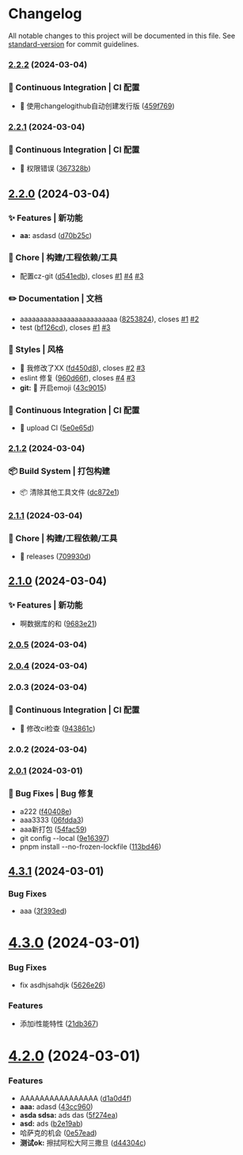 # Changelog

All notable changes to this project will be documented in this file. See [standard-version](https://github.com/conventional-changelog/standard-version) for commit guidelines.

### [2.2.2](https://github.com/ketao4869/eslint-test/compare/v2.2.1...v2.2.2) (2024-03-04)


### 👷 Continuous Integration | CI 配置

* :ferris_wheel: 使用changelogithub自动创建发行版 ([459f769](https://github.com/ketao4869/eslint-test/commit/459f76955855a908ae784cdd3e9a50711294cacb))

### [2.2.1](https://github.com/ketao4869/eslint-test/compare/v2.2.0...v2.2.1) (2024-03-04)


### 👷 Continuous Integration | CI 配置

* :ferris_wheel: 权限错误 ([367328b](https://github.com/ketao4869/eslint-test/commit/367328bbe7d517adc32e0e3235c2bf187c3b6c3b))

## [2.2.0](https://github.com/ketao4869/eslint-test/compare/v2.1.2...v2.2.0) (2024-03-04)


### ✨ Features | 新功能

* **aa:** asdasd ([d70b25c](https://github.com/ketao4869/eslint-test/commit/d70b25c1344630b458dea8d29f0d0ab7030bc571))


### 🚀 Chore | 构建/工程依赖/工具

* 配置cz-git ([d541edb](https://github.com/ketao4869/eslint-test/commit/d541edba6f161d7367e7ea8df255f9e08b445a3d)), closes [#1](https://github.com/ketao4869/eslint-test/issues/1) [#4](https://github.com/ketao4869/eslint-test/issues/4) [#3](https://github.com/ketao4869/eslint-test/issues/3)


### ✏️ Documentation | 文档

* aaaaaaaaaaaaaaaaaaaaaaaaa ([8253824](https://github.com/ketao4869/eslint-test/commit/8253824cf0cfe0fc9a3ecdb43435e519dca957b7)), closes [#1](https://github.com/ketao4869/eslint-test/issues/1) [#2](https://github.com/ketao4869/eslint-test/issues/2)
* test ([bf126cd](https://github.com/ketao4869/eslint-test/commit/bf126cd5b116de0daa466d37c966c057319f667a)), closes [#1](https://github.com/ketao4869/eslint-test/issues/1) [#3](https://github.com/ketao4869/eslint-test/issues/3)


### 💄 Styles | 风格

* :lipstick: 我修改了XX ([fd450d8](https://github.com/ketao4869/eslint-test/commit/fd450d8568f5bd34238cabade89049a83964534b)), closes [#2](https://github.com/ketao4869/eslint-test/issues/2) [#3](https://github.com/ketao4869/eslint-test/issues/3)
* eslint 修复 ([960d66f](https://github.com/ketao4869/eslint-test/commit/960d66f4dffade898fbd769b9b878d5a4651f791)), closes [#4](https://github.com/ketao4869/eslint-test/issues/4) [#3](https://github.com/ketao4869/eslint-test/issues/3)
* **git:** :lipstick: 开启emoji ([43c9015](https://github.com/ketao4869/eslint-test/commit/43c90151ccb377acbb6bc8df97d65c5f2a468d54))


### 👷 Continuous Integration | CI 配置

* :ferris_wheel: upload CI ([5e0e65d](https://github.com/ketao4869/eslint-test/commit/5e0e65d569b8da4d6172974f1c20862a923a3443))

### [2.1.2](https://github.com/ketao4869/eslint-test/compare/v2.1.1...v2.1.2) (2024-03-04)


### 📦‍ Build System | 打包构建

* :package: 清除其他工具文件 ([dc872e1](https://github.com/ketao4869/eslint-test/commit/dc872e1a1aab102e961326bb0815047508cce5c0))

### [2.1.1](https://github.com/ketao4869/eslint-test/compare/v2.1.0...v2.1.1) (2024-03-04)


### 🚀 Chore | 构建/工程依赖/工具

* :hammer: releases ([709930d](https://github.com/ketao4869/eslint-test/commit/709930dc92ab1f2eb546e31f75b80c0739572341))

## [2.1.0](https://github.com/ketao4869/eslint-test/compare/v2.0.5...v2.1.0) (2024-03-04)


### ✨ Features | 新功能

* 啊数据库的和 ([9683e21](https://github.com/ketao4869/eslint-test/commit/9683e21ef41f1053ffd60bbed1a30a781f1f40f0))

### [2.0.5](https://github.com/ketao4869/eslint-test/compare/v2.0.4...v2.0.5) (2024-03-04)

### [2.0.4](https://github.com/ketao4869/eslint-test/compare/v2.0.3...v2.0.4) (2024-03-04)

### 2.0.3 (2024-03-04)


### 👷 Continuous Integration | CI 配置

* :ferris_wheel: 修改ci检查 ([943861c](https://github.com/ketao4869/eslint-test/commit/943861c3a7155ee9a92ab580a829eabb40229a28))

### 2.0.2 (2024-03-04)

### [2.0.1](https://github.com/ketao4869/eslint-test/compare/v4.3.1...v2.0.1) (2024-03-01)


### 🐛 Bug Fixes | Bug 修复

* a222 ([f40408e](https://github.com/ketao4869/eslint-test/commit/f40408e9163ff321ad7371cfc76749eb05cbec71))
* aaa3333 ([06fdda3](https://github.com/ketao4869/eslint-test/commit/06fdda353ee08ef27bee0bfdc6306a6e44065259))
* aaa新打包 ([54fac59](https://github.com/ketao4869/eslint-test/commit/54fac59ba1a21036244dda999a124da92ccb86ea))
* git config --local ([9e16397](https://github.com/ketao4869/eslint-test/commit/9e163978033da83d5e45ee1004755188368c5507))
* pnpm install --no-frozen-lockfile ([113bd46](https://github.com/ketao4869/eslint-test/commit/113bd46956819b70f2ba05e4308745071b2b5b41))

## [4.3.1](https://github.com/ketao4869/eslint-test/compare/v4.3.0...v4.3.1) (2024-03-01)


### Bug Fixes

* aaa ([3f393ed](https://github.com/ketao4869/eslint-test/commit/3f393ed1158b51458a5dede94a510c83da6c4764))

# [4.3.0](https://github.com/ketao4869/eslint-test/compare/v4.2.0...v4.3.0) (2024-03-01)


### Bug Fixes

* fix asdhjsahdjk ([5626e26](https://github.com/ketao4869/eslint-test/commit/5626e26c7a990cf7a738db6737c90db5cbd0edb3))


### Features

* 添加i性能特性 ([21db367](https://github.com/ketao4869/eslint-test/commit/21db3672c5e26a74b469385100048dea10af9086))

# [4.2.0](https://github.com/ketao4869/eslint-test/compare/v4.1.0...v4.2.0) (2024-03-01)


### Features

* AAAAAAAAAAAAAAAA ([d1a0d4f](https://github.com/ketao4869/eslint-test/commit/d1a0d4f6729de54d4985ecd343812233842b36d6))
* **aaa:** adasd ([43cc960](https://github.com/ketao4869/eslint-test/commit/43cc9603ef31c4519833a220923b8ffb2f6ec5f8))
* **asda sdsa:** ads das ([5f274ea](https://github.com/ketao4869/eslint-test/commit/5f274ea16f5adc09e8b7a25e3a051ecba9f06553))
* **asd:** ads ([b2e19ab](https://github.com/ketao4869/eslint-test/commit/b2e19abae407b0e14cb362b4c038ecdc8476f889))
* 哈萨克的机会 ([0e57ead](https://github.com/ketao4869/eslint-test/commit/0e57ead57d9899628988b60afd6ea00037f915c6))
* **测试ok:** 擦拭阿松大阿三撒旦 ([d44304c](https://github.com/ketao4869/eslint-test/commit/d44304c825bc4a4ae7588135fd47d7a1cd03d6c1))
